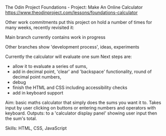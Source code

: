 The Odin Project Foundations - Project: Make An Online Calculator 
https://www.theodinproject.com/lessons/foundations-calculator

Other work commitments put this project on hold a number of times for many weeks, recently revisited it:

Main branch currently contains work in progress

Other branches show 'development process', ideas, experiments 

Currently the calculator will evaluate one sum
Next steps are:
- allow it to evaluate a series of sums, 
- add in decimal point, 'clear' and 'backspace' functionality, round of decimal point numbers, 
- debug 
- finish the HTML and CSS including accessibility checks 
- add in keyboard support

Aim: basic maths calculator that simply does the sums you want it to. 
Takes input by user clicking on buttons or entering numbers and operators with keyboard. 
Outputs: to a 'calculator display panel' showing user input then the sum's total. 

Skills: HTML, CSS, JavaScript 

